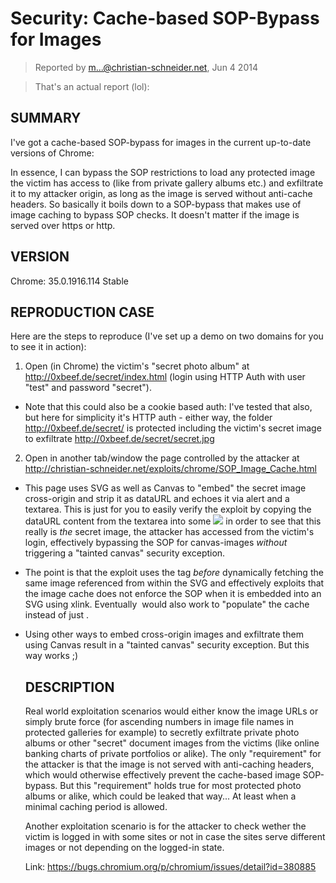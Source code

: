 # Security: Cache-based SOP-Bypass for Images

> Reported by m...@christian-schneider.net, Jun 4 2014

> That's an actual report (lol):

## SUMMARY

I've got a cache-based SOP-bypass for images in the current up-to-date versions of Chrome:

In essence, I can bypass the SOP restrictions to load any protected image the victim has access to (like from private gallery albums etc.) and exfiltrate it to my attacker origin, as long as the image is served without anti-cache headers. So basically it boils down to a SOP-bypass that makes use of image caching to bypass SOP checks. It doesn't matter if the image is served over https or http.


## VERSION

Chrome: 35.0.1916.114 Stable

## REPRODUCTION CASE

Here are the steps to reproduce (I've set up a demo on two domains for you to see it in action):

1) Open (in Chrome) the victim's "secret photo album" at http://0xbeef.de/secret/index.html (login using HTTP Auth with user "test" and password "secret"). 

* Note that this could also be a cookie based auth: I've tested that also, but here for simplicity it's HTTP auth - either way, the folder http://0xbeef.de/secret/ is protected including the victim's secret image to exfiltrate http://0xbeef.de/secret/secret.jpg

2) Open in another tab/window the page controlled by the attacker at http://christian-schneider.net/exploits/chrome/SOP_Image_Cache.html

* This page uses SVG as well as Canvas to "embed" the secret image cross-origin and strip it as dataURL and echoes it via alert and a textarea. This is just for you to easily verify the exploit by copying the dataURL content from the textarea into some <img src="...."> in order to see that this really is *the* secret image, the attacker has accessed from the victim's login, effectively bypassing the SOP for canvas-images *without* triggering a "tainted canvas" security exception. 

* The point is that the exploit uses the <object> tag *before* dynamically fetching the same image referenced from within the SVG and effectively exploits that the image cache does not enforce the SOP when it is embedded into an SVG using xlink. Eventually <img> would also work to "populate" the cache instead of just <object>.

* Using other ways to embed cross-origin images and exfiltrate them using Canvas result in a "tainted canvas" security exception. But this way works ;)

## DESCRIPTION

Real world exploitation scenarios would either know the image URLs or simply brute force (for ascending numbers in image file names in protected galleries for example) to secretly exfiltrate private photo albums or other "secret" document images from the victims (like online banking charts of private portfolios or alike). The only "requirement" for the attacker is that the image is not served with anti-caching headers, which would otherwise effectively prevent the cache-based image SOP-bypass. But this "requirement" holds true for most protected photo albums or alike, which could be leaked that way... At least when a minimal caching period is allowed.

Another exploitation scenario is for the attacker to check wether the victim is logged in with some sites or not in case the sites serve different images or not depending on the logged-in state.

Link: https://bugs.chromium.org/p/chromium/issues/detail?id=380885